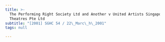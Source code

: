 ```yaml
---
title: >-
  The Performing Right Society Ltd and Another v United Artists Singapore
  Theatres Pte Ltd
subtitle: "[2001] SGHC 54 / 22\_Marc\_h\_2001"
tags: null

---
```


